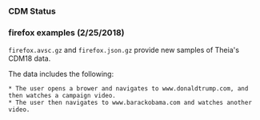### CDM Status

### firefox examples (2/25/2018)

`firefox.avsc.gz` and `firefox.json.gz` provide new samples of Theia's CDM18 data. 

The data includes the following:

    * The user opens a brower and navigates to www.donaldtrump.com, and then watches a campaign video.  
    * The user then navigates to www.barackobama.com and watches another video.
